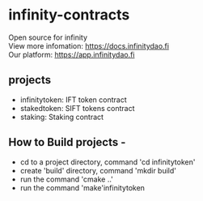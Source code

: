 # infinity-contracts
Open source for infinity  
View more infomation: https://docs.infinitydao.fi  
Our platform: https://app.infinitydao.fi  


## projects
- infinitytoken: IFT token contract
- stakedtoken: SIFT tokens contract
- staking: Staking contract


## How to Build projects -
- cd to a project directory, command 'cd infinitytoken'
- create 'build' directory, command 'mkdir build'
- run the command 'cmake ..'
- run the command 'make'infinitytoken